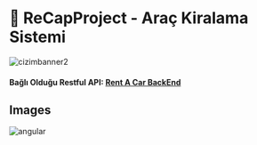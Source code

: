 # :pushpin: ReCapProject - Araç Kiralama Sistemi
![cizimbanner2](https://raw.githubusercontent.com/furkanpasaoglu/githubImages/main/Yaz%C4%B1l%C4%B1m%20Geli%C5%9Ftirici%20Yeti%C5%9Ftirme%20kamp%C4%B1.png) 

#### Bağlı Olduğu Restful API: [Rent A Car BackEnd](https://github.com/furkanpasaoglu/ReCapProject "Rent A Car BackEnd")

## Images
![angular](https://raw.githubusercontent.com/furkanpasaoglu/githubImages/main/angular2.gif)
